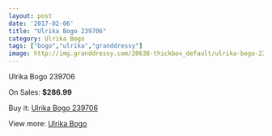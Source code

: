 ```yaml
---
layout: post
date: '2017-02-06'
title: "Ulrika Bogo 239706"
category: Ulrika Bogo
tags: ["bogo","ulrika","granddressy"]
image: http://img.granddressy.com/20638-thickbox_default/ulrika-bogo-239706.jpg
---
```

Ulrika Bogo 239706

On Sales: **$286.99**
<a href="https://www.granddressy.com/en/ulrika-bogo/19614-ulrika-bogo-239706.html"><amp-img layout="responsive" width="600" height="600" src="//img.granddressy.com/20638-thickbox_default/ulrika-bogo-239706.jpg" alt="Ulrika Bogo 239706 0" /></a>

Buy it: [Ulrika Bogo 239706](https://www.granddressy.com/en/ulrika-bogo/19614-ulrika-bogo-239706.html "Ulrika Bogo 239706")

View more: [Ulrika Bogo](https://www.granddressy.com/en/475-ulrika-bogo "Ulrika Bogo")